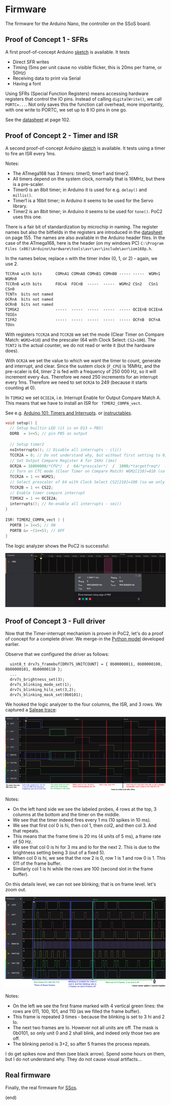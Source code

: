 # Firmware

The firmware for the Arduino Nano, the controller on the SSoS board.


## Proof of Concept 1 - SFRs

A first proof-of-concept Arduino [sketch](poc1) is available.
It tests
 - Direct SFR writes
 - Timing (5ms per unit cause no visible flicker, this is 20ms per frame, or 50Hz)
 - Receiving data to print via Serial
 - Having a font

Using SFRs (Special Function Registers) means accessing hardware registers
that control the IO pins. Instead of calling `digitalWrite()`, we call
`PORTC=...`. Not only saves this the function call overhead, more importantly,
with one write to PORTC, we set up to 8 IO pins in one go.

See the [datasheet](https://ww1.microchip.com/downloads/en/DeviceDoc/ATmega48P_88P_168P-DS40002065A.pdf?page=102) at page 102.


## Proof of Concept 2 - Timer and ISR

A second proof-of-concept Arduino [sketch](poc2) is available.
It tests using a timer to fire an ISR every 1ms.

Notes:
 - The ATmega168 has 3 timers: timer0, timer1 and timer2. 
 - All timers depend on the system clock, normally that is 16MHz, but there is a pre-scaler.
 - Timer0 is an 8bit timer; in Arduino it is used for e.g. `delay()` and `millis()`.
 - Timer1 is a 16bit timer; in Arduino it seems to be used for the Servo library.
 - Timer2 is an 8bit timer; in Arduino it seems to be used for `tone()`. PoC2 uses this one.

There is a fair bit of standardization by microchip in naming.
The register names but also the bitfields in the registers are introduced in the 
[datasheet](https://ww1.microchip.com/downloads/en/DeviceDoc/ATmega48P_88P_168P-DS40002065A.pdf?page=155) on page 155.
The names are also available in the Arduino header files.
In the case of the ATmega168, here is the header (on my windows PC)
`C:\Program Files (x86)\Arduino\hardware\tools\avr\avr\include\avr\iom168p.h`.

In the names below, replace `n` with the timer index (0, 1, or 2) - again, we use 2.
```
TCCRnA with bits      COMnA1 COMnA0 COMnB1 COMnB0 ----- -----  WGMn1  WGMn0
TCCRnB with bits      FOCnA  FOCnB  -----  -----  WGMn2 CSn2   CSn1   CSn0
TCNTn  bits not named
OCRnA  bits not named
OCRnB  bits not named
TIMSK2                -----  -----  -----  -----  ----- OCIEnB OCIEnA TOIEn
TIFR2                 -----  -----  -----  -----  ----- OCFnB  OCFnA  TOVn
```

With registers `TCCR2A` and `TCCR2B` we set the mode (Clear Timer on Compare Match: `WGM2=010`)
and the prescaler (64 with Clock Select: `CS2=100`). 
The `TCNT2` is the actual counter, we do not read or write it (but the hardware does).

With `OCR2A` we set the value to which we want the timer to count, generate and interrupt, and clear.
Since the sustem clock (`F_CPU`) is 16MHz, and the pre-scaler is 64, timer 2 is fed with a frequency of 250 000 Hz, so it will increment
every 4us. Therefore we need 250 increments for an interrupt every 1ms. Therefore we need to set `OCR2A` to 249 (because it starts counting at 0).

In `TIMSK2` we set `OCIE2A`, i.e. Interrupt Enable for Output Compare Match A.
This means that we have to install an ISR for ` TIMER2_COMPA_vect`.

See e.g. [Arduino 101: Timers and Interrupts](https://www.robotshop.com/community/forum/t/arduino-101-timers-and-interrupts/13072).
or [instructables](https://www.instructables.com/Arduino-Timer-Interrupts/).

```c
void setup() {
  // Setup builtin LED (it is on D13 = PB5)
  DDRB  = 1<<5; // pin PB5 as output

  // Setup timer2
  noInterrupts(); // Disable all interrupts - cli()
  TCCR2A = 0; // Do not understand why, but without first setting to 0, we get 4.063us instead of 1ms
  // Set Output Compare Register A for 1kHz (1ms)
  OCR2A = 16000000/*CPU*/  /  64/*prescaler*/  /  1000/*targetfreq*/  -  1;
  // Turn on CTC mode (Clear Timer on Compare Match) WGM2[210]=010 (so we only set WGM21)
  TCCR2A = 1 << WGM21;
  // Select prescaler of 64 with Clock Select CS2[210]=100 (so we only set CS22)
  TCCR2B = 1 << CS22;   
  // Enable timer compare interrupt
  TIMSK2 = 1 << OCIE2A;
  interrupts(); // Re-enable all interrupts - sei()
}

ISR( TIMER2_COMPA_vect ) {
  PORTB |= 1<<5; // ON
  PORTB &= ~(1<<5); // OFF
}
```

The logic analyzer shows the PoC2 is successful:

![ISR 1ms](poc1-isr1ms.png)


## Proof of Concept 3 - Full driver

Now that the Timer-interrupt mechanism is proven in PoC2, let's do a proof of concept for a complete driver.
We merge-in the [Python model](../isr) developed earlier.

Observe that we configured the driver as follows:

```
  uint8_t drv7s_framebuf[DRV7S_UNITCOUNT] = { 0b00000011, 0b00000100, 0b00000101, 0b00000110 };
  ...
  drv7s_brightness_set(3);
  drv7s_blinking_mode_set(1);
  drv7s_blinking_hilo_set(3,2);
  drv7s_blinking_mask_set(0b0101);
```

We hooked the logic analyzer to the four columns, the ISR, and 3 rows.
We captured a [Saleae trace](poc3-session.sal):

![detail](poc3-saleae-detail.png)

Notes:
 - On the left hand side we see the labeled probes, 4 rows at the top, 3 columns at the bottom and
   the timer on the middle.
 - We see that the timer indeed fires every 1 ms (10 spikes in 10 ms).
 - We see that first col 0 is hi, then col 1, then col2, and then col 3. And that repeats.
 - This means that the frame time is 20 ms (4 units of 5 ms), a frame rate of 50 Hz.
 - We see that col 0 is hi for 3 ms and lo for the next 2. This is due to the brightness setting being 3 (out of a fixed 5).
 - When col 0 is hi, we see that the row 2 is 0, row 1 is 1 and row 0 is 1. This 011 of the frame buffer.
 - Similarly col 1 is hi while the rows are 100 (second slot in the frame buffer).

On this details level, we can not see blinking; that is on frame level.
let's zoom out.

![overview](poc3-saleae-overview.png)

Notes:
 - On the left we see the first frame marked with 4 vertical green lines: 
   the rows are 011, 100, 101, and 110 (as we filled the frame buffer).
 - This frame is repeated 3 times - because the blinking is set to 3 hi and 2 lo.
 - The next two frames are lo. However not all units are off. 
   The mask is 0b0101, so only unit 0 and 2 shall blink, and indeed only those two are off.
 - The blinking period is 3+2, so after 5 frames the process repeats.

I do get spikes now and then (see black arrow). Spend some hours on them, but I do not understand why.
They do not cause visual artifacts...

## Real firmware

Finally, the real firmware for [SSos](SSoS).

(end)

